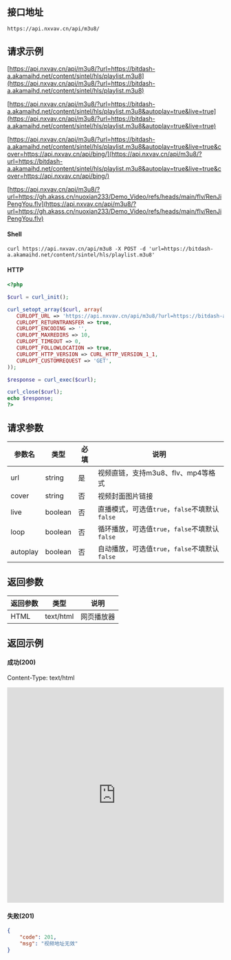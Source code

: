 ## 接口地址

```API
https://api.nxvav.cn/api/m3u8/
```

## 请求示例

[https://api.nxvav.cn/api/m3u8/?url=https://bitdash-a.akamaihd.net/content/sintel/hls/playlist.m3u8](https://api.nxvav.cn/api/m3u8/?url=https://bitdash-a.akamaihd.net/content/sintel/hls/playlist.m3u8)

[https://api.nxvav.cn/api/m3u8/?url=https://bitdash-a.akamaihd.net/content/sintel/hls/playlist.m3u8&autoplay=true&live=true](https://api.nxvav.cn/api/m3u8/?url=https://bitdash-a.akamaihd.net/content/sintel/hls/playlist.m3u8&autoplay=true&live=true)

[https://api.nxvav.cn/api/m3u8/?url=https://bitdash-a.akamaihd.net/content/sintel/hls/playlist.m3u8&autoplay=true&live=true&cover=https://api.nxvav.cn/api/bing/](https://api.nxvav.cn/api/m3u8/?url=https://bitdash-a.akamaihd.net/content/sintel/hls/playlist.m3u8&autoplay=true&live=true&cover=https://api.nxvav.cn/api/bing/)

[https://api.nxvav.cn/api/m3u8/?url=https://gh.akass.cn/nuoxian233/Demo_Video/refs/heads/main/flv/RenJiPengYou.flv](https://api.nxvav.cn/api/m3u8/?url=https://gh.akass.cn/nuoxian233/Demo_Video/refs/heads/main/flv/RenJiPengYou.flv)

<!-- tabs:start -->

#### **Shell**

```shell
curl https://api.nxvav.cn/api/m3u8 -X POST -d 'url=https://bitdash-a.akamaihd.net/content/sintel/hls/playlist.m3u8'
```

#### **HTTP**

```php
<?php

$curl = curl_init();

curl_setopt_array($curl, array(
   CURLOPT_URL => 'https://api.nxvav.cn/api/m3u8/?url=https://bitdash-a.akamaihd.net/content/sintel/hls/playlist.m3u8',
   CURLOPT_RETURNTRANSFER => true,
   CURLOPT_ENCODING => '',
   CURLOPT_MAXREDIRS => 10,
   CURLOPT_TIMEOUT => 0,
   CURLOPT_FOLLOWLOCATION => true,
   CURLOPT_HTTP_VERSION => CURL_HTTP_VERSION_1_1,
   CURLOPT_CUSTOMREQUEST => 'GET',
));

$response = curl_exec($curl);

curl_close($curl);
echo $response;
?>
```

<!-- tabs:end -->

## 请求参数

| 参数名 | 类型 | 必填 | 说明 |
| - | - | - | - |
| url | string | 是 | 视频直链，支持m3u8、flv、mp4等格式 |
| cover | string | 否 | 视频封面图片链接 |
| live | boolean | 否  | 直播模式，可选值`true`，`false`不填默认`false` |
| loop | boolean | 否 | 循环播放，可选值`true`，`false`不填默认`false` |
| autoplay | boolean | 否 | 自动播放，可选值`true`，`false`不填默认`false` |

## 返回参数

| 返回参数 | 类型 | 说明 |
| - | - | - |
| HTML | text/html | 网页播放器 |

## 返回示例

<!-- tabs:start -->

#### **成功(200)**

Content-Type: text/html

<iframe src="https://api.nxvav.cn/api/m3u8/?url=https://gh.akass.cn/nuoxian233/Demo_Video/refs/heads/main/mp4/No_Doubt.mp4" allowfullscreen="allowfullscreen" mozallowfullscreen="mozallowfullscreen" msallowfullscreen="msallowfullscreen" oallowfullscreen="oallowfullscreen" webkitallowfullscreen="webkitallowfullscreen" width="100%" height="500px" frameborder="0" autoplay="false"></iframe>

#### **失败(201)**

```json
{
    "code": 201,
    "msg": "视频地址无效"
}
```

<!-- tabs:end -->